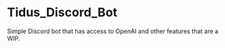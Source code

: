 # Tidus_Discord_Bot
Simple Discord bot that has access to OpenAI and other features that are a WIP.
